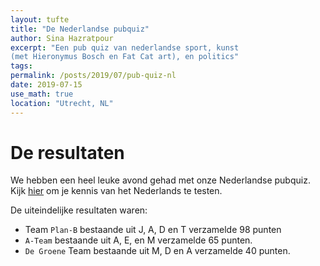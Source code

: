 ```yaml
---
layout: tufte
title: "De Nederlandse pubquiz"
author: Sina Hazratpour
excerpt: "Een pub quiz van nederlandse sport, kunst 
(met Hieronymus Bosch en Fat Cat art), en politics"
tags:
permalink: /posts/2019/07/pub-quiz-nl
date: 2019-07-15
use_math: true
location: "Utrecht, NL"
---
```


# De resultaten

We hebben een heel leuke avond gehad met onze Nederlandse pubquiz. Kijk [hier](/files/posts/2019/pub_quiz_nl) om je kennis van het Nederlands te testen.

De uiteindelijke resultaten waren:


* Team <code>Plan-B</code> bestaande uit J, A, D en T verzamelde 98 punten  
* <code>A-Team</code> bestaande uit A, E, en M verzamelde 65 punten.  
* <code>De Groene</code> Team bestaande uit M, D en A verzamelde 40 punten. 
   